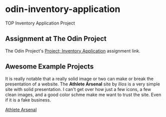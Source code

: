 # odin-inventory-application

TOP Inventory Application Project


## Assignment at The Odin Project

The Odin Project's [Project; Inventory Application](https://www.theodinproject.com/lessons/nodejs-inventory-application) assignment link.

## Awesome Example Projects

It is really notable that a really solid image or two can make or break the presentation of a website. The **Athlete Arsenal** site by *Ilios* is a very simple site with solid presentation. I can't get over how just a few icons, a few clean images, and a good color schme make me want to trust the site. Even if it is a fake business.

[Athlete Arsenal](https://sport-equipment-inventory.up.railway.app/)

